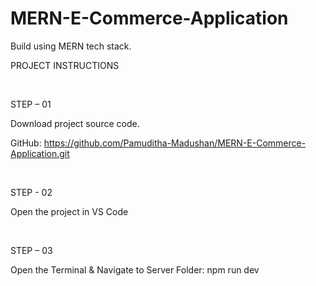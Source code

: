 # MERN-E-Commerce-Application

Build using MERN tech stack.

PROJECT INSTRUCTIONS

<br />

STEP – 01

Download project source code.

GitHub: https://github.com/Pamuditha-Madushan/MERN-E-Commerce-Application.git

<br />

STEP - 02

Open the project in VS Code

<br />

STEP – 03

Open the Terminal & Navigate to Server Folder: npm run dev
